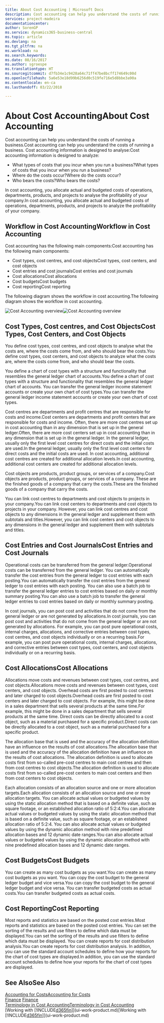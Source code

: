 ```yaml
---
title: About Cost Accounting | Microsoft Docs
description: Cost accounting can help you understand the costs of running a business.
services: project-madeira
documentationcenter: 
author: SorenGP
ms.service: dynamics365-business-central
ms.topic: article
ms.devlang: na
ms.tgt_pltfrm: na
ms.workload: na
ms.search.keywords: 
ms.date: 08/16/2017
ms.author: sgroespe
ms.translationtype: HT
ms.sourcegitcommit: d7fb34e1c9428a64c71ff47be8bcff174649c00d
ms.openlocfilehash: 5a6e53e18d99b6256d0c519fe716e5d8bbe3a90a
ms.contentlocale: en-ca
ms.lasthandoff: 03/22/2018

---
```

# <a name="about-cost-accounting"></a><span data-ttu-id="dc9c0-103">About Cost Accounting</span><span class="sxs-lookup"><span data-stu-id="dc9c0-103">About Cost Accounting</span></span>
<span data-ttu-id="dc9c0-104">Cost accounting can help you understand the costs of running a business.</span><span class="sxs-lookup"><span data-stu-id="dc9c0-104">Cost accounting can help you understand the costs of running a business.</span></span> <span data-ttu-id="dc9c0-105">Cost accounting information is designed to analyse:</span><span class="sxs-lookup"><span data-stu-id="dc9c0-105">Cost accounting information is designed to analyze:</span></span>  

-   <span data-ttu-id="dc9c0-106">What types of costs that you incur when you run a business?</span><span class="sxs-lookup"><span data-stu-id="dc9c0-106">What types of costs that you incur when you run a business?</span></span>  
-   <span data-ttu-id="dc9c0-107">Where do the costs occur?</span><span class="sxs-lookup"><span data-stu-id="dc9c0-107">Where do the costs occur?</span></span>  
-   <span data-ttu-id="dc9c0-108">Who bears the costs?</span><span class="sxs-lookup"><span data-stu-id="dc9c0-108">Who bears the costs?</span></span>  

<span data-ttu-id="dc9c0-109">In cost accounting, you allocate actual and budgeted costs of operations, departments, products, and projects to analyse the profitability of your company.</span><span class="sxs-lookup"><span data-stu-id="dc9c0-109">In cost accounting, you allocate actual and budgeted costs of operations, departments, products, and projects to analyze the profitability of your company.</span></span>  

## <a name="workflow-in-cost-accounting"></a><span data-ttu-id="dc9c0-110">Workflow in Cost Accounting</span><span class="sxs-lookup"><span data-stu-id="dc9c0-110">Workflow in Cost Accounting</span></span>  
<span data-ttu-id="dc9c0-111">Cost accounting has the following main components:</span><span class="sxs-lookup"><span data-stu-id="dc9c0-111">Cost accounting has the following main components:</span></span>  

-   <span data-ttu-id="dc9c0-112">Cost types, cost centres, and cost objects</span><span class="sxs-lookup"><span data-stu-id="dc9c0-112">Cost types, cost centers, and cost objects</span></span>  
-   <span data-ttu-id="dc9c0-113">Cost entries and cost journals</span><span class="sxs-lookup"><span data-stu-id="dc9c0-113">Cost entries and cost journals</span></span>  
-   <span data-ttu-id="dc9c0-114">Cost allocations</span><span class="sxs-lookup"><span data-stu-id="dc9c0-114">Cost allocations</span></span>  
-   <span data-ttu-id="dc9c0-115">Cost budgets</span><span class="sxs-lookup"><span data-stu-id="dc9c0-115">Cost budgets</span></span>
-   <span data-ttu-id="dc9c0-116">Cost reporting</span><span class="sxs-lookup"><span data-stu-id="dc9c0-116">Cost reporting</span></span>  

<span data-ttu-id="dc9c0-117">The following diagram shows the workflow in cost accounting.</span><span class="sxs-lookup"><span data-stu-id="dc9c0-117">The following diagram shows the workflow in cost accounting.</span></span>  

<span data-ttu-id="dc9c0-118">![Cost Accounting overview](media/costaccountingoverview.png "CostAccountingOverview")</span><span class="sxs-lookup"><span data-stu-id="dc9c0-118">![Cost Accounting overview](media/costaccountingoverview.png "CostAccountingOverview")</span></span>  

## <a name="cost-types-cost-centers-and-cost-objects"></a><span data-ttu-id="dc9c0-119">Cost Types, Cost centres, and Cost Objects</span><span class="sxs-lookup"><span data-stu-id="dc9c0-119">Cost Types, Cost Centers, and Cost Objects</span></span>  
<span data-ttu-id="dc9c0-120">You define cost types, cost centres, and cost objects to analyse what the costs are, where the costs come from, and who should bear the costs.</span><span class="sxs-lookup"><span data-stu-id="dc9c0-120">You define cost types, cost centers, and cost objects to analyze what the costs are, where the costs come from, and who should bear the costs.</span></span>  

<span data-ttu-id="dc9c0-121">You define a chart of cost types with a structure and functionality that resembles the general ledger chart of accounts.</span><span class="sxs-lookup"><span data-stu-id="dc9c0-121">You define a chart of cost types with a structure and functionality that resembles the general ledger chart of accounts.</span></span> <span data-ttu-id="dc9c0-122">You can transfer the general ledger income statement accounts or create your own chart of cost types.</span><span class="sxs-lookup"><span data-stu-id="dc9c0-122">You can transfer the general ledger income statement accounts or create your own chart of cost types.</span></span>  

<span data-ttu-id="dc9c0-123">Cost centres are departments and profit centres that are responsible for costs and income.</span><span class="sxs-lookup"><span data-stu-id="dc9c0-123">Cost centers are departments and profit centers that are responsible for costs and income.</span></span> <span data-ttu-id="dc9c0-124">Often, there are more cost centres set up in cost accounting than in any dimension that is set up in the general ledger.</span><span class="sxs-lookup"><span data-stu-id="dc9c0-124">Often, there are more cost centers set up in cost accounting than in any dimension that is set up in the general ledger.</span></span> <span data-ttu-id="dc9c0-125">In the general ledger, usually only the first level cost centres for direct costs and the initial costs are used.</span><span class="sxs-lookup"><span data-stu-id="dc9c0-125">In the general ledger, usually only the first level cost centers for direct costs and the initial costs are used.</span></span> <span data-ttu-id="dc9c0-126">In cost accounting, additional cost centres are created for additional allocation levels.</span><span class="sxs-lookup"><span data-stu-id="dc9c0-126">In cost accounting, additional cost centers are created for additional allocation levels.</span></span>  

<span data-ttu-id="dc9c0-127">Cost objects are products, product groups, or services of a company.</span><span class="sxs-lookup"><span data-stu-id="dc9c0-127">Cost objects are products, product groups, or services of a company.</span></span> <span data-ttu-id="dc9c0-128">These are the finished goods of a company that carry the costs.</span><span class="sxs-lookup"><span data-stu-id="dc9c0-128">These are the finished goods of a company that carry the costs.</span></span>  

<span data-ttu-id="dc9c0-129">You can link cost centres to departments and cost objects to projects in your company.</span><span class="sxs-lookup"><span data-stu-id="dc9c0-129">You can link cost centers to departments and cost objects to projects in your company.</span></span> <span data-ttu-id="dc9c0-130">However, you can link cost centres and cost objects to any dimensions in the general ledger and supplement them with subtotals and titles.</span><span class="sxs-lookup"><span data-stu-id="dc9c0-130">However, you can link cost centers and cost objects to any dimensions in the general ledger and supplement them with subtotals and titles.</span></span>  

## <a name="cost-entries-and-cost-journals"></a><span data-ttu-id="dc9c0-131">Cost Entries and Cost Journals</span><span class="sxs-lookup"><span data-stu-id="dc9c0-131">Cost Entries and Cost Journals</span></span>  
<span data-ttu-id="dc9c0-132">Operational costs can be transferred from the general ledger.</span><span class="sxs-lookup"><span data-stu-id="dc9c0-132">Operational costs can be transferred from the general ledger.</span></span> <span data-ttu-id="dc9c0-133">You can automatically transfer the cost entries from the general ledger to cost entries with each posting.</span><span class="sxs-lookup"><span data-stu-id="dc9c0-133">You can automatically transfer the cost entries from the general ledger to cost entries with each posting.</span></span> <span data-ttu-id="dc9c0-134">You can also use a batch job to transfer the general ledger entries to cost entries based on daily or monthly summary posting.</span><span class="sxs-lookup"><span data-stu-id="dc9c0-134">You can also use a batch job to transfer the general ledger entries to cost entries based on daily or monthly summary posting.</span></span>  

<span data-ttu-id="dc9c0-135">In cost journals, you can post cost and activities that do not come from the general ledger or are not generated by allocations.</span><span class="sxs-lookup"><span data-stu-id="dc9c0-135">In cost journals, you can post cost and activities that do not come from the general ledger or are not generated by allocations.</span></span> <span data-ttu-id="dc9c0-136">For example, you can post pure operational costs, internal charges, allocations, and corrective entries between cost types, cost centres, and cost objects individually or on a recurring basis.</span><span class="sxs-lookup"><span data-stu-id="dc9c0-136">For example, you can post pure operational costs, internal charges, allocations, and corrective entries between cost types, cost centers, and cost objects individually or on a recurring basis.</span></span>  

## <a name="cost-allocations"></a><span data-ttu-id="dc9c0-137">Cost Allocations</span><span class="sxs-lookup"><span data-stu-id="dc9c0-137">Cost Allocations</span></span>  
<span data-ttu-id="dc9c0-138">Allocations move costs and revenues between cost types, cost centres, and cost objects.</span><span class="sxs-lookup"><span data-stu-id="dc9c0-138">Allocations move costs and revenues between cost types, cost centers, and cost objects.</span></span> <span data-ttu-id="dc9c0-139">Overhead costs are first posted to cost centres and later charged to cost objects.</span><span class="sxs-lookup"><span data-stu-id="dc9c0-139">Overhead costs are first posted to cost centers and later charged to cost objects.</span></span> <span data-ttu-id="dc9c0-140">For example, this might be done in a sales department that sells several products at the same time.</span><span class="sxs-lookup"><span data-stu-id="dc9c0-140">For example, this might be done in a sales department that sells several products at the same time.</span></span> <span data-ttu-id="dc9c0-141">Direct costs can be directly allocated to a cost object, such as a material purchased for a specific product.</span><span class="sxs-lookup"><span data-stu-id="dc9c0-141">Direct costs can be directly allocated to a cost object, such as a material purchased for a specific product.</span></span>  

<span data-ttu-id="dc9c0-142">The allocation base that is used and the accuracy of the allocation definition have an influence on the results of cost allocations.</span><span class="sxs-lookup"><span data-stu-id="dc9c0-142">The allocation base that is used and the accuracy of the allocation definition have an influence on the results of cost allocations.</span></span> <span data-ttu-id="dc9c0-143">The allocation definition is used to allocate costs first from so-called pre-cost centres to main cost centres and then from cost centres to cost objects.</span><span class="sxs-lookup"><span data-stu-id="dc9c0-143">The allocation definition is used to allocate costs first from so-called pre-cost centers to main cost centers and then from cost centers to cost objects.</span></span>  

<span data-ttu-id="dc9c0-144">Each allocation consists of an allocation source and one or more allocation targets.</span><span class="sxs-lookup"><span data-stu-id="dc9c0-144">Each allocation consists of an allocation source and one or more allocation targets.</span></span> <span data-ttu-id="dc9c0-145">You can allocate actual values or budgeted values by using the static allocation method that is based on a definite value, such as square footage, or an established allocation ratio of 5:2:4.</span><span class="sxs-lookup"><span data-stu-id="dc9c0-145">You can allocate actual values or budgeted values by using the static allocation method that is based on a definite value, such as square footage, or an established allocation ratio of 5:2:4.</span></span> <span data-ttu-id="dc9c0-146">You can also allocate actual values or budgeted values by using the dynamic allocation method with nine predefined allocation bases and 12 dynamic date ranges.</span><span class="sxs-lookup"><span data-stu-id="dc9c0-146">You can also allocate actual values or budgeted values by using the dynamic allocation method with nine predefined allocation bases and 12 dynamic date ranges.</span></span>  

## <a name="cost-budgets"></a><span data-ttu-id="dc9c0-147">Cost Budgets</span><span class="sxs-lookup"><span data-stu-id="dc9c0-147">Cost Budgets</span></span>  
<span data-ttu-id="dc9c0-148">You can create as many cost budgets as you want.</span><span class="sxs-lookup"><span data-stu-id="dc9c0-148">You can create as many cost budgets as you want.</span></span> <span data-ttu-id="dc9c0-149">You can copy the cost budget to the general ledger budget and vice versa.</span><span class="sxs-lookup"><span data-stu-id="dc9c0-149">You can copy the cost budget to the general ledger budget and vice versa.</span></span> <span data-ttu-id="dc9c0-150">You can transfer budgeted costs as actual costs.</span><span class="sxs-lookup"><span data-stu-id="dc9c0-150">You can transfer budgeted costs as actual costs.</span></span>  

## <a name="cost-reporting"></a><span data-ttu-id="dc9c0-151">Cost Reporting</span><span class="sxs-lookup"><span data-stu-id="dc9c0-151">Cost Reporting</span></span>  
<span data-ttu-id="dc9c0-152">Most reports and statistics are based on the posted cost entries.</span><span class="sxs-lookup"><span data-stu-id="dc9c0-152">Most reports and statistics are based on the posted cost entries.</span></span> <span data-ttu-id="dc9c0-153">You can set the sorting of the results and use filters to define which data must be displayed.</span><span class="sxs-lookup"><span data-stu-id="dc9c0-153">You can set the sorting of the results and use filters to define which data must be displayed.</span></span> <span data-ttu-id="dc9c0-154">You can create reports for cost distribution analysis.</span><span class="sxs-lookup"><span data-stu-id="dc9c0-154">You can create reports for cost distribution analysis.</span></span> <span data-ttu-id="dc9c0-155">In addition, you can use the standard account schedules to define how your reports for the chart of cost types are displayed.</span><span class="sxs-lookup"><span data-stu-id="dc9c0-155">In addition, you can use the standard account schedules to define how your reports for the chart of cost types are displayed.</span></span>  

## <a name="see-also"></a><span data-ttu-id="dc9c0-156">See Also</span><span class="sxs-lookup"><span data-stu-id="dc9c0-156">See Also</span></span>  
 [<span data-ttu-id="dc9c0-157">Accounting for Costs</span><span class="sxs-lookup"><span data-stu-id="dc9c0-157">Accounting for Costs</span></span>](finance-manage-cost-accounting.md)  
 <span data-ttu-id="dc9c0-158">[Finance](finance.md) </span><span class="sxs-lookup"><span data-stu-id="dc9c0-158">[Finance](finance.md) </span></span>  
 [<span data-ttu-id="dc9c0-159">Terminology in Cost Accounting</span><span class="sxs-lookup"><span data-stu-id="dc9c0-159">Terminology in Cost Accounting</span></span>](finance-terminology-in-cost-accounting.md)  
 <span data-ttu-id="dc9c0-160">[Working with [!INCLUDE[d365fin](includes/d365fin_md.md)]](ui-work-product.md)</span><span class="sxs-lookup"><span data-stu-id="dc9c0-160">[Working with [!INCLUDE[d365fin](includes/d365fin_md.md)]](ui-work-product.md)</span></span>


